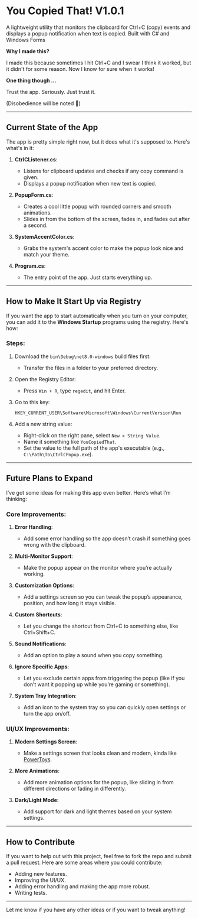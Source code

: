 # You Copied That! V1.0.1

A lightweight utility that monitors the clipboard for Ctrl+C (copy) events and displays a popup notification when text is copied. Built with C# and Windows Forms

**Why I made this?**

I made this because sometimes I hit Ctrl+C and I swear I think it worked, but it didn't for some reason. Now I know for sure when it works!

**One thing though ...**

Trust the app. Seriously. Just trust it.

(Disobedience will be noted 👀)

---

## Current State of the App

The app is pretty simple right now, but it does what it's supposed to. Here's what's in it:

1. **CtrlCListener.cs**:

   - Listens for clipboard updates and checks if any copy command is given.
   - Displays a popup notification when new text is copied.

2. **PopupForm.cs**:

   - Creates a cool little popup with rounded corners and smooth animations.
   - Slides in from the bottom of the screen, fades in, and fades out after a second.

3. **SystemAccentColor.cs**:

   - Grabs the system's accent color to make the popup look nice and match your theme.

4. **Program.cs**:
   - The entry point of the app. Just starts everything up.

---

## How to Make It Start Up via Registry

If you want the app to start automatically when you turn on your computer, you can add it to the **Windows Startup** programs using the registry. Here's how:

### Steps:

1. Download the `bin\Debug\net8.0-windows` build files first:

   - Transfer the files in a folder to your preferred directory.

2. Open the Registry Editor:

   - Press `Win + R`, type `regedit`, and hit Enter.

3. Go to this key:

   ```
   HKEY_CURRENT_USER\Software\Microsoft\Windows\CurrentVersion\Run
   ```

4. Add a new string value:
   - Right-click on the right pane, select `New > String Value`.
   - Name it something like `YouCopiedThat`.
   - Set the value to the full path of the app's executable (e.g., `C:\Path\To\CtrlCPopup.exe`).

---

## Future Plans to Expand

I’ve got some ideas for making this app even better. Here’s what I’m thinking:

### **Core Improvements**:

1. **Error Handling**:

   - Add some error handling so the app doesn’t crash if something goes wrong with the clipboard.

2. **Multi-Monitor Support**:

   - Make the popup appear on the monitor where you’re actually working.

3. **Customization Options**:

   - Add a settings screen so you can tweak the popup’s appearance, position, and how long it stays visible.

4. **Custom Shortcuts**:

   - Let you change the shortcut from Ctrl+C to something else, like Ctrl+Shift+C.

5. **Sound Notifications**:

   - Add an option to play a sound when you copy something.

6. **Ignore Specific Apps**:

   - Let you exclude certain apps from triggering the popup (like if you don’t want it popping up while you’re gaming or something).

7. **System Tray Integration**:
   - Add an icon to the system tray so you can quickly open settings or turn the app on/off.

### **UI/UX Improvements**:

1. **Modern Settings Screen**:

   - Make a settings screen that looks clean and modern, kinda like [PowerToys](https://github.com/microsoft/PowerToys).

2. **More Animations**:

   - Add more animation options for the popup, like sliding in from different directions or fading in differently.

3. **Dark/Light Mode**:
   - Add support for dark and light themes based on your system settings.

---

## How to Contribute

If you want to help out with this project, feel free to fork the repo and submit a pull request. Here are some areas where you could contribute:

- Adding new features.
- Improving the UI/UX.
- Adding error handling and making the app more robust.
- Writing tests.

---

Let me know if you have any other ideas or if you want to tweak anything!
